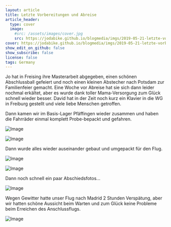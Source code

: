 ```yaml
---
layout: article
title: Letzte Vorbereitungen und Abreise
article_header:
  type: cover
  image:
    #src: /assets/images/cover.jpg
    src: https://jodabike.github.io/blogmedia/imgs/2019-05-21-letzte-vorbereitungen-und-abreise/img_2219M.jpg
cover: https://jodabike.github.io/blogmedia/imgs/2019-05-21-letzte-vorbereitungen-und-abreise/img_2219T.jpg
show_edit_on_github: false
show_subscribe: false
license: false
tags: Germany 
---
```


Jo hat in Freising ihre Masterarbeit abgegeben, einen schönen Abschlussball gefeiert und noch einen kleinen Abstecher nach Potsdam zur Familienfeier gemacht. Eine Woche vor Abreise hat sie sich dann leider nochmal erkältet, aber es wurde dank toller Mama-Versorgung zum Glück schnell wieder besser. David hat in der Zeit noch kurz ein Klavier in die WG in Freiburg gestellt und viele liebe Menschen getroffen.

<!--more-->

Dann kamen wir im Basis-Lager Pfäffingen wieder zusammen und haben die Fahrräder einmal komplett Probe-bepackt und gefahren.

<p><img alt="Image" title="icon" src="https://jodabike.github.io/blogmedia/imgs/2019-05-21-letzte-vorbereitungen-und-abreise/img_2241M.jpg" /></p>

<p><img alt="Image" title="icon" src="https://jodabike.github.io/blogmedia/imgs/2019-05-21-letzte-vorbereitungen-und-abreise/img_2220M.jpg" /></p>

Dann wurde alles wieder auseinander gebaut und umgepackt für den Flug.

<p><img alt="Image" title="icon" src="https://jodabike.github.io/blogmedia/imgs/2019-05-21-letzte-vorbereitungen-und-abreise/img_2236M.jpg" /></p>

<p><img alt="Image" title="icon" src="https://jodabike.github.io/blogmedia/imgs/2019-05-21-letzte-vorbereitungen-und-abreise/img_2248M.jpg" /></p>

Dann noch schnell ein paar Abschiedsfotos...

<p><img alt="Image" title="icon" src="https://jodabike.github.io/blogmedia/imgs/2019-05-21-letzte-vorbereitungen-und-abreise/img_2249M.jpg" /></p>

Wegen Gewitter hatte unser Flug nach Madrid 2 Stunden Verspätung, aber wir hatten schöne Aussicht beim Warten und zum Glück keine Probleme beim Erreichen des Anschlussflugs.

<p><img alt="Image" title="icon" src="https://jodabike.github.io/blogmedia/imgs/2019-05-21-letzte-vorbereitungen-und-abreise/img_2263M.jpg" /></p>
